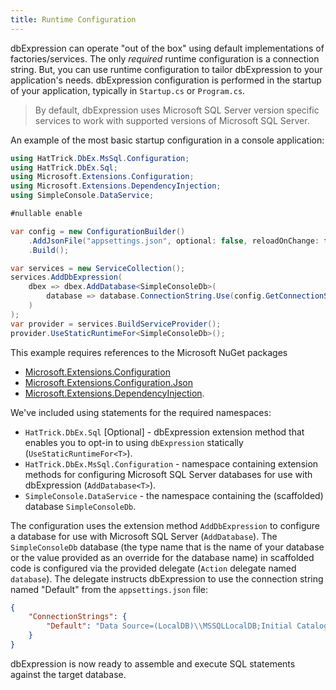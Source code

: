 ```yaml
---
title: Runtime Configuration
---
```


dbExpression can operate "out of the box" using default implementations of factories/services.  The only *required* runtime configuration is a connection string.  But, you
can use runtime configuration to tailor dbExpression to your application's needs.  dbExpression configuration is performed in the startup of your application, typically in ```Startup.cs``` or ```Program.cs```.

> By default, dbExpression uses Microsoft SQL Server version specific services to work with supported versions of Microsoft SQL Server.

An example of the most basic startup configuration in a console application:
```csharp
using HatTrick.DbEx.MsSql.Configuration;
using HatTrick.DbEx.Sql;
using Microsoft.Extensions.Configuration;
using Microsoft.Extensions.DependencyInjection;
using SimpleConsole.DataService;

#nullable enable

var config = new ConfigurationBuilder()
    .AddJsonFile("appsettings.json", optional: false, reloadOnChange: false)
    .Build();

var services = new ServiceCollection();
services.AddDbExpression(
    dbex => dbex.AddDatabase<SimpleConsoleDb>(
        database => database.ConnectionString.Use(config.GetConnectionString("Default"))
    )
);
var provider = services.BuildServiceProvider();
provider.UseStaticRuntimeFor<SimpleConsoleDb>();
```
This example requires references to the Microsoft NuGet packages
* [Microsoft.Extensions.Configuration](https://www.nuget.org/packages/Microsoft.Extensions.Configuration)
* [Microsoft.Extensions.Configuration.Json](https://www.nuget.org/packages/Microsoft.Extensions.Configuration.Json)
* [Microsoft.Extensions.DependencyInjection](https://www.nuget.org/packages/Microsoft.Extensions.DependencyInjection).

We've included using statements for the required namespaces:
* ```HatTrick.DbEx.Sql``` [Optional] - dbExpression extension method that enables you to opt-in to using ```dbExpression``` statically (```UseStaticRuntimeFor<T>```).
* ```HatTrick.DbEx.MsSql.Configuration``` - namespace containing extension methods for configuring Microsoft SQL Server databases for use with dbExpression (```AddDatabase<T>```).
* ```SimpleConsole.DataService``` - the namespace containing the (scaffolded) database ```SimpleConsoleDb```.

The configuration uses the extension method ```AddDbExpression``` to configure a database for use with Microsoft SQL Server (```AddDatabase```).  The ```SimpleConsoleDb``` database 
(the type name that is the name of your database or the value provided as an override for the database name) in scaffolded code is configured via the provided delegate (```Action``` delegate named ```database```).  The 
delegate instructs dbExpression to use the connection string named "Default" from the ```appsettings.json``` file:
```json
{
    "ConnectionStrings": {
        "Default": "Data Source=(LocalDB)\\MSSQLLocalDB;Initial Catalog=SimpleConsoleDb;Integrated Security=true"
    }
}
```

dbExpression is now ready to assemble and execute SQL statements against the target database.